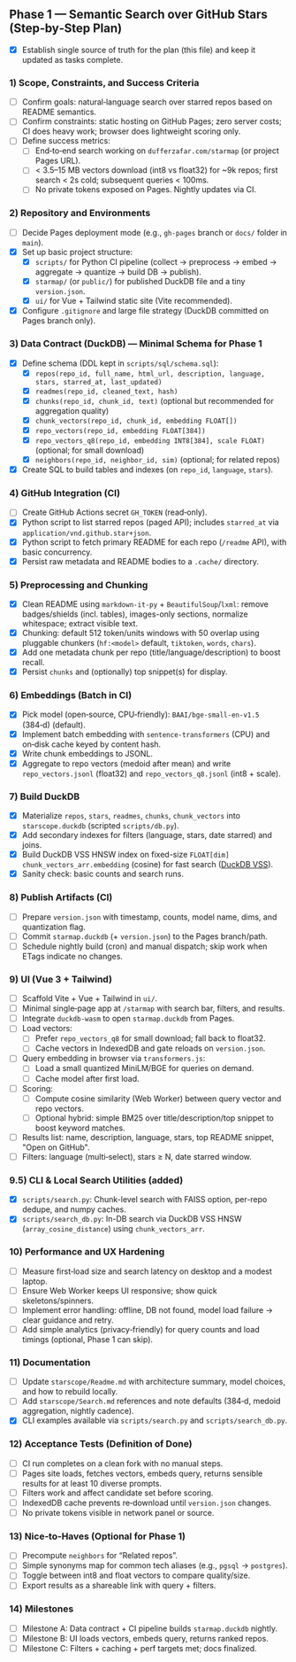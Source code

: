 ## Phase 1 — Semantic Search over GitHub Stars (Step‑by‑Step Plan)

- [x] Establish single source of truth for the plan (this file) and keep it updated as tasks complete.

### 1) Scope, Constraints, and Success Criteria
- [ ] Confirm goals: natural‑language search over starred repos based on README semantics.
- [ ] Confirm constraints: static hosting on GitHub Pages; zero server costs; CI does heavy work; browser does lightweight scoring only.
- [ ] Define success metrics:
  - [ ] End‑to‑end search working on `dufferzafar.com/starmap` (or project Pages URL).
  - [ ] < 3.5–15 MB vectors download (int8 vs float32) for ~9k repos; first search < 2s cold; subsequent queries < 100ms.
  - [ ] No private tokens exposed on Pages. Nightly updates via CI.

### 2) Repository and Environments
- [ ] Decide Pages deployment mode (e.g., `gh-pages` branch or `docs/` folder in `main`).
- [x] Set up basic project structure:
  - [x] `scripts/` for Python CI pipeline (collect → preprocess → embed → aggregate → quantize → build DB → publish).
  - [x] `starmap/` (or `public/`) for published DuckDB file and a tiny `version.json`.
  - [x] `ui/` for Vue + Tailwind static site (Vite recommended).
- [x] Configure `.gitignore` and large file strategy (DuckDB committed on Pages branch only).

### 3) Data Contract (DuckDB) — Minimal Schema for Phase 1
- [x] Define schema (DDL kept in `scripts/sql/schema.sql`):
  - [x] `repos(repo_id, full_name, html_url, description, language, stars, starred_at, last_updated)`
  - [x] `readmes(repo_id, cleaned_text, hash)`
  - [x] `chunks(repo_id, chunk_id, text)` (optional but recommended for aggregation quality)
  - [x] `chunk_vectors(repo_id, chunk_id, embedding FLOAT[])`
  - [x] `repo_vectors(repo_id, embedding FLOAT[384])`
  - [x] `repo_vectors_q8(repo_id, embedding INT8[384], scale FLOAT)` (optional; for small download)
  - [x] `neighbors(repo_id, neighbor_id, sim)` (optional; for related repos)
- [x] Create SQL to build tables and indexes (on `repo_id`, `language`, `stars`).

### 4) GitHub Integration (CI)
- [ ] Create GitHub Actions secret `GH_TOKEN` (read‑only).
- [x] Python script to list starred repos (paged API); includes `starred_at` via `application/vnd.github.star+json`.
- [x] Python script to fetch primary README for each repo (`/readme` API), with basic concurrency.
- [x] Persist raw metadata and README bodies to a `.cache/` directory.

### 5) Preprocessing and Chunking
- [x] Clean README using `markdown-it-py` + `BeautifulSoup`/`lxml`: remove badges/shields (incl. tables), images-only sections, normalize whitespace; extract visible text.
- [x] Chunking: default 512 token/units windows with 50 overlap using pluggable chunkers (`hf:<model>` default, `tiktoken`, `words`, `chars`).
- [x] Add one metadata chunk per repo (title/language/description) to boost recall.
- [x] Persist `chunks` and (optionally) top snippet(s) for display.

### 6) Embeddings (Batch in CI)
- [x] Pick model (open‑source, CPU‑friendly): `BAAI/bge-small-en-v1.5` (384‑d) (default).
- [x] Implement batch embedding with `sentence-transformers` (CPU) and on‑disk cache keyed by content hash.
- [x] Write chunk embeddings to JSONL.
- [x] Aggregate to repo vectors (medoid after mean) and write `repo_vectors.jsonl` (float32) and `repo_vectors_q8.jsonl` (int8 + scale).

### 7) Build DuckDB
- [x] Materialize `repos`, `stars`, `readmes`, `chunks`, `chunk_vectors` into `starscope.duckdb` (scripted `scripts/db.py`).
- [x] Add secondary indexes for filters (language, stars, date starred) and joins.
- [x] Build DuckDB VSS HNSW index on fixed-size `FLOAT[dim]` `chunk_vectors_arr.embedding` (cosine) for fast search ([DuckDB VSS](https://duckdb.org/2024/05/03/vector-similarity-search-vss.html)).
- [x] Sanity check: basic counts and search runs.

### 8) Publish Artifacts (CI)
- [ ] Prepare `version.json` with timestamp, counts, model name, dims, and quantization flag.
- [ ] Commit `starmap.duckdb` (+ `version.json`) to the Pages branch/path.
- [ ] Schedule nightly build (cron) and manual dispatch; skip work when ETags indicate no changes.

### 9) UI (Vue 3 + Tailwind)
- [ ] Scaffold Vite + Vue + Tailwind in `ui/`.
- [ ] Minimal single‑page app at `/starmap` with search bar, filters, and results.
- [ ] Integrate `duckdb-wasm` to open `starmap.duckdb` from Pages.
- [ ] Load vectors:
  - [ ] Prefer `repo_vectors_q8` for small download; fall back to float32.
  - [ ] Cache vectors in IndexedDB and gate reloads on `version.json`.
- [ ] Query embedding in browser via `transformers.js`:
  - [ ] Load a small quantized MiniLM/BGE for queries on demand.
  - [ ] Cache model after first load.
- [ ] Scoring:
  - [ ] Compute cosine similarity (Web Worker) between query vector and repo vectors.
  - [ ] Optional hybrid: simple BM25 over title/description/top snippet to boost keyword matches.
- [ ] Results list: name, description, language, stars, top README snippet, "Open on GitHub".
- [ ] Filters: language (multi‑select), stars ≥ N, date starred window.

### 9.5) CLI & Local Search Utilities (added)
- [x] `scripts/search.py`: Chunk-level search with FAISS option, per-repo dedupe, and numpy caches.
- [x] `scripts/search_db.py`: In-DB search via DuckDB VSS HNSW (`array_cosine_distance`) using `chunk_vectors_arr`.

### 10) Performance and UX Hardening
- [ ] Measure first‑load size and search latency on desktop and a modest laptop.
- [ ] Ensure Web Worker keeps UI responsive; show quick skeletons/spinners.
- [ ] Implement error handling: offline, DB not found, model load failure → clear guidance and retry.
- [ ] Add simple analytics (privacy‑friendly) for query counts and load timings (optional, Phase 1 can skip).

### 11) Documentation
- [ ] Update `starscope/Readme.md` with architecture summary, model choices, and how to rebuild locally.
- [ ] Add `starscope/Search.md` references and note defaults (384‑d, medoid aggregation, nightly cadence).
- [x] CLI examples available via `scripts/search.py` and `scripts/search_db.py`.

### 12) Acceptance Tests (Definition of Done)
- [ ] CI run completes on a clean fork with no manual steps.
- [ ] Pages site loads, fetches vectors, embeds query, returns sensible results for at least 10 diverse prompts.
- [ ] Filters work and affect candidate set before scoring.
- [ ] IndexedDB cache prevents re‑download until `version.json` changes.
- [ ] No private tokens visible in network panel or source.

### 13) Nice‑to‑Haves (Optional for Phase 1)
- [ ] Precompute `neighbors` for “Related repos”.
- [ ] Simple synonyms map for common tech aliases (e.g., `pgsql` → `postgres`).
- [ ] Toggle between int8 and float vectors to compare quality/size.
- [ ] Export results as a shareable link with query + filters.

### 14) Milestones
- [ ] Milestone A: Data contract + CI pipeline builds `starmap.duckdb` nightly.
- [ ] Milestone B: UI loads vectors, embeds query, returns ranked repos.
- [ ] Milestone C: Filters + caching + perf targets met; docs finalized. 